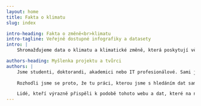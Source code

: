 ```yaml
---
layout: home
title: Fakta o klimatu
slug: index

intro-heading: Fakta o změně<br>klimatu
intro-tagline: Veřejně dostupné infografiky a datasety
intro: |
    Shromažďujeme data o klimatu a klimatické změně, která poskytují vědecké instituce (ČHMÚ, NASA, Eurostat a jiné) a zpracováváme z nich grafy a infografiky pro další použití.

authors-heading: Myšlenka projektu a tvůrci
authors: |
    Jsme studenti, doktorandi, akademici nebo IT profesionálové. Sami jsme si zkusili vyhledat data o teplotě či emisích, najít určité informace v mnohasetstránkových zprávách IPCC nebo původních článcích. Jde to, ale musíte umět dobře anglicky, musíte si dohledávat spoustu souvislostí a stojí to spoustu času.
    
    Rozhodli jsme se proto, že tu práci, kterou jsme s hledáním dat sami měli, ostatním ušetříme -- zpracujeme infografiky, dáme odkazy na původní data i naše zpracované datasety na jedno místo a doplníme základní souvislosti. A dáme je k dispozici všem, pro koho budou užitečné. Doufáme, že se postupně tyto informace dostanou ke všem, kterých se změny klimatu týkají. Tedy ke všem.

    Lidé, kteří výrazně přispěli k podobě tohoto webu a dat, které na něm vidíte: Ondráš Přibyla, Martin Ukrop, Kika Zákopčanová, Martin crysman Zahradník, Marek Lahoda, Olda Sklenář, Jeňa Krčál a mnozí další. Úplný seznam lidí, kteří pomohli, byť i s drobnostmi, [najdete zde](https://github.com/mukrop/faktaoklimatu/blob/master/AUTHORS.md).
---
```


